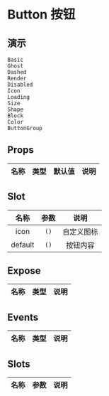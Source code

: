 # Button 按钮

## 演示

```demo
Basic
Ghost
Dashed
Render
Disabled
Icon
Loading
Size
Shape
Block
Color
ButtonGroup
```

## Props

| 名称 | 类型 | 默认值 | 说明 |
| :--: | :--: | :----: | :--: |

## Slot

|  名称   | 参数 |    说明    |
| :-----: | :--: | :--------: |
|  icon   | `()` | 自定义图标 |
| default | `()` |  按钮内容  |

## Expose

| 名称 | 类型 | 说明 |
| :--: | :--: | :--: |

## Events

| 名称 | 类型 | 说明 |
| :--: | :--: | :--: |

## Slots

| 名称 | 参数 | 说明 |
| :--: | :--: | :--: |
